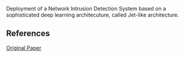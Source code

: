Deployment of a Network Intrusion Detection System based on a sophisticated deep learning architecuture, called Jet-like architecture.
## References
<a href="https://arxiv.org/abs/2002.12592">Original Paper</a>
